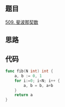 ## 题目
[509. 斐波那契数](https://leetcode-cn.com/problems/fibonacci-number/submissions/)

## 思路


## 代码
```go
func fib(N int) int {
	a, b := 0, 1
	for i:=0; i<N; i++ {
		a, b = b, a+b
	}
	return a
}
```
